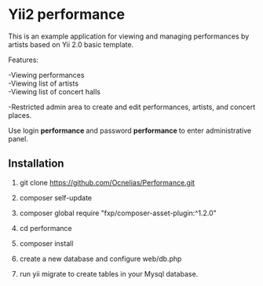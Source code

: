 
<h1> Yii2 performance </h1>

This is an example application for viewing and managing performances by artists based on Yii 2.0 basic template.

Features:

-Viewing performances <br/>
-Viewing list of artists <br/>
-Viewing list of concert halls <br/>

-Restricted admin area to create and edit performances, artists, and concert places.

Use  login <b> performance </b> and password <b> performance </b> to enter administrative panel.

<h2> Installation </h2>

1. git clone https://github.com/Ocnelias/Performance.git
2. composer self-update
3. composer global require "fxp/composer-asset-plugin:^1.2.0"
4. cd performance
5. composer install

6. create a new database and configure web/db.php 
7. run yii migrate to create tables in your Mysql database.
